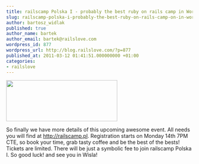 ```yaml
---
title: railscamp Polska I - probably the best ruby on rails camp in World
slug: railscamp-polska-i-probably-the-best-ruby-on-rails-camp-on-in-world
author: bartosz_widlak
published: true
author_name: bartek
author_email: bartek@railslove.com
wordpress_id: 877
wordpress_url: http://blog.railslove.com/?p=877
published_at: 2011-03-12 01:41:51.000000000 +01:00
categories:
- railslove
---
```

<a href="http://blog.railslove.com/wp-content/uploads/2011/03/railscamp-polska.gif"><img class="alignnone size-medium wp-image-882" title="railscamp Polska I" src="http://blog.railslove.com/wp-content/uploads/2011/03/railscamp-polska-300x111.gif" alt="" width="300" height="111" /></a>

So finally we have more details of this upcoming awesome event. All needs you will find at <a title="railscamp Polska I" href="http://railscamp.pl">http://railscamp.pl</a>. Registration starts on Monday 14th 7PM CTE, so book your time, grab tasty coffee and be the best of the bests! Tickets are limited. There will be just a symbolic fee to join railscamp Polska I.
So good luck! and see you in Wisla!
